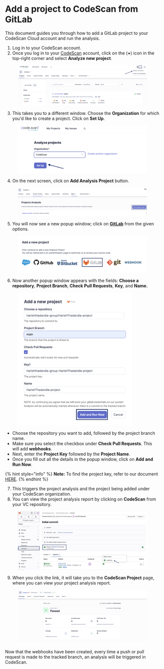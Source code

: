 # Add a project to CodeScan from GitLab

This document guides you through how to add a GitLab project to your CodeScan Cloud account and run the analysis.

1. Log in to your CodeScan account.
2. Once you log in to your [CodeScan](https://www.codescan.io/) account, click on the (**+**) icon in the top-right corner and select **Analyze new project**.

<figure><img src="../../../../../../.gitbook/assets/AnalyzeProzect 5.9 (6).png" alt=""><figcaption></figcaption></figure>

3. This takes you to a different window. Choose the **Organization** for which you'd like to create a project. Click on **Set Up**.

<figure><img src="../../../../../../.gitbook/assets/ProjectSetup 7.7.png" alt="" width="563"><figcaption></figcaption></figure>

4. On the next screen, click on **Add Analysis Project** button.

<figure><img src="../../../../../../.gitbook/assets/Analysis Project 6.1 (3).png" alt=""><figcaption></figcaption></figure>

5. You will now see a new popup window; click on [**GitLab**](https://knowledgebase.autorabit.com/codescan/docs/integrating-codescan-in-gitlab) from the given options.

<figure><img src="../../../../../../.gitbook/assets/GitLab 7.8.png" alt=""><figcaption></figcaption></figure>

6. Now another popup window appears with the fields: **Choose a repository**, **Project Branch**, **Check Pull Requests**, **Key**, and **Name.**

<figure><img src="../../../../../../.gitbook/assets/GitAnalysis.png" alt="" width="375"><figcaption></figcaption></figure>

* Choose the repository you want to add, followed by the project branch name.
* Make sure you select the checkbox under **Check Pull Requests**. This will add **webhooks**.
* Next, enter the **Project Key** followed by the **Project Name**.
* Once you fill out all the details in the popup window, click on **Add and Run Now**.

{% hint style="info" %}
**Note:** To find the project key, refer to our document [HERE](https://knowledgebase.autorabit.com/codescan/docs/finding-your-project-key).
{% endhint %}

7. This triggers the project analysis and the project being added under your CodeScan organization.
8. You can view the project analysis report by clicking on **CodeScan** from your VC repository.

<figure><img src="../../../../../../.gitbook/assets/GitLabAnalysis.png" alt=""><figcaption></figcaption></figure>

9. When you click the link, it will take you to the **CodeScan Project** page, where you can view your project analysis report.

<figure><img src="../../../../../../.gitbook/assets/Git Analysis 7.4 (1).png" alt=""><figcaption></figcaption></figure>

Now that the webhooks have been created, every time a push or pull request is made to the tracked branch, an analysis will be triggered in CodeScan.
